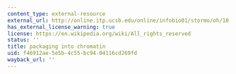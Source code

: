 ```yaml
---
content_type: external-resource
external_url: http://online.itp.ucsb.edu/online/infobio01/stormo/oh/10.html
has_external_license_warning: true
license: https://en.wikipedia.org/wiki/All_rights_reserved
status: ''
title: packaging into chromatin
uid: f46912ae-5e5b-4c55-bc94-04116cd269fd
wayback_url: ''
---
```


